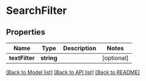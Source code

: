# SearchFilter

## Properties
Name | Type | Description | Notes
------------ | ------------- | ------------- | -------------
**textFilter** | **string** |  | [optional] 

[[Back to Model list]](../README.md#documentation-for-models) [[Back to API list]](../README.md#documentation-for-api-endpoints) [[Back to README]](../README.md)

